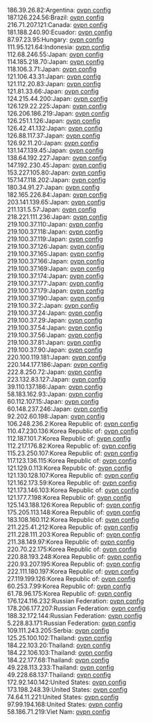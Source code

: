 186.39.26.82:Argentina: [ovpn config](vpn/186_39_26_82.ovpn)  
187.126.224.56:Brazil: [ovpn config](vpn/187_126_224_56.ovpn)  
216.71.207.121:Canada: [ovpn config](vpn/216_71_207_121.ovpn)  
181.188.240.90:Ecuador: [ovpn config](vpn/181_188_240_90.ovpn)  
87.97.23.95:Hungary: [ovpn config](vpn/87_97_23_95.ovpn)  
111.95.121.64:Indonesia: [ovpn config](vpn/111_95_121_64.ovpn)  
112.68.246.55:Japan: [ovpn config](vpn/112_68_246_55.ovpn)  
114.185.218.70:Japan: [ovpn config](vpn/114_185_218_70.ovpn)  
118.106.3.71:Japan: [ovpn config](vpn/118_106_3_71.ovpn)  
121.106.43.31:Japan: [ovpn config](vpn/121_106_43_31.ovpn)  
121.112.20.83:Japan: [ovpn config](vpn/121_112_20_83.ovpn)  
121.81.33.66:Japan: [ovpn config](vpn/121_81_33_66.ovpn)  
124.215.44.200:Japan: [ovpn config](vpn/124_215_44_200.ovpn)  
126.129.22.225:Japan: [ovpn config](vpn/126_129_22_225.ovpn)  
126.206.186.219:Japan: [ovpn config](vpn/126_206_186_219.ovpn)  
126.251.1.126:Japan: [ovpn config](vpn/126_251_1_126.ovpn)  
126.42.41.132:Japan: [ovpn config](vpn/126_42_41_132.ovpn)  
126.88.117.37:Japan: [ovpn config](vpn/126_88_117_37.ovpn)  
126.92.11.20:Japan: [ovpn config](vpn/126_92_11_20.ovpn)  
131.147.139.45:Japan: [ovpn config](vpn/131_147_139_45.ovpn)  
138.64.192.227:Japan: [ovpn config](vpn/138_64_192_227.ovpn)  
147.192.230.45:Japan: [ovpn config](vpn/147_192_230_45.ovpn)  
153.227.105.80:Japan: [ovpn config](vpn/153_227_105_80.ovpn)  
157.147.118.202:Japan: [ovpn config](vpn/157_147_118_202.ovpn)  
180.34.91.27:Japan: [ovpn config](vpn/180_34_91_27.ovpn)  
182.165.226.84:Japan: [ovpn config](vpn/182_165_226_84.ovpn)  
203.141.139.65:Japan: [ovpn config](vpn/203_141_139_65.ovpn)  
211.131.5.57:Japan: [ovpn config](vpn/211_131_5_57.ovpn)  
218.221.111.236:Japan: [ovpn config](vpn/218_221_111_236.ovpn)  
219.100.37.110:Japan: [ovpn config](vpn/219_100_37_110.ovpn)  
219.100.37.118:Japan: [ovpn config](vpn/219_100_37_118.ovpn)  
219.100.37.119:Japan: [ovpn config](vpn/219_100_37_119.ovpn)  
219.100.37.126:Japan: [ovpn config](vpn/219_100_37_126.ovpn)  
219.100.37.165:Japan: [ovpn config](vpn/219_100_37_165.ovpn)  
219.100.37.166:Japan: [ovpn config](vpn/219_100_37_166.ovpn)  
219.100.37.169:Japan: [ovpn config](vpn/219_100_37_169.ovpn)  
219.100.37.174:Japan: [ovpn config](vpn/219_100_37_174.ovpn)  
219.100.37.177:Japan: [ovpn config](vpn/219_100_37_177.ovpn)  
219.100.37.179:Japan: [ovpn config](vpn/219_100_37_179.ovpn)  
219.100.37.190:Japan: [ovpn config](vpn/219_100_37_190.ovpn)  
219.100.37.2:Japan: [ovpn config](vpn/219_100_37_2.ovpn)  
219.100.37.24:Japan: [ovpn config](vpn/219_100_37_24.ovpn)  
219.100.37.29:Japan: [ovpn config](vpn/219_100_37_29.ovpn)  
219.100.37.54:Japan: [ovpn config](vpn/219_100_37_54.ovpn)  
219.100.37.56:Japan: [ovpn config](vpn/219_100_37_56.ovpn)  
219.100.37.81:Japan: [ovpn config](vpn/219_100_37_81.ovpn)  
219.100.37.90:Japan: [ovpn config](vpn/219_100_37_90.ovpn)  
220.100.119.181:Japan: [ovpn config](vpn/220_100_119_181.ovpn)  
220.144.177.186:Japan: [ovpn config](vpn/220_144_177_186.ovpn)  
222.8.250.72:Japan: [ovpn config](vpn/222_8_250_72.ovpn)  
223.132.83.127:Japan: [ovpn config](vpn/223_132_83_127.ovpn)  
39.110.137.186:Japan: [ovpn config](vpn/39_110_137_186.ovpn)  
58.183.162.93:Japan: [ovpn config](vpn/58_183_162_93.ovpn)  
60.112.107.15:Japan: [ovpn config](vpn/60_112_107_15.ovpn)  
60.148.237.246:Japan: [ovpn config](vpn/60_148_237_246.ovpn)  
92.202.60.198:Japan: [ovpn config](vpn/92_202_60_198.ovpn)  
106.248.236.2:Korea Republic of: [ovpn config](vpn/106_248_236_2.ovpn)  
110.47.230.136:Korea Republic of: [ovpn config](vpn/110_47_230_136.ovpn)  
112.187.101.7:Korea Republic of: [ovpn config](vpn/112_187_101_7.ovpn)  
112.217.176.82:Korea Republic of: [ovpn config](vpn/112_217_176_82.ovpn)  
115.23.250.107:Korea Republic of: [ovpn config](vpn/115_23_250_107.ovpn)  
117.123.136.115:Korea Republic of: [ovpn config](vpn/117_123_136_115.ovpn)  
121.129.0.113:Korea Republic of: [ovpn config](vpn/121_129_0_113.ovpn)  
121.130.128.107:Korea Republic of: [ovpn config](vpn/121_130_128_107.ovpn)  
121.162.173.59:Korea Republic of: [ovpn config](vpn/121_162_173_59.ovpn)  
121.173.146.103:Korea Republic of: [ovpn config](vpn/121_173_146_103.ovpn)  
121.177.7.198:Korea Republic of: [ovpn config](vpn/121_177_7_198.ovpn)  
125.143.188.126:Korea Republic of: [ovpn config](vpn/125_143_188_126.ovpn)  
175.205.113.148:Korea Republic of: [ovpn config](vpn/175_205_113_148.ovpn)  
183.108.160.112:Korea Republic of: [ovpn config](vpn/183_108_160_112.ovpn)  
211.225.41.212:Korea Republic of: [ovpn config](vpn/211_225_41_212.ovpn)  
211.228.111.203:Korea Republic of: [ovpn config](vpn/211_228_111_203.ovpn)  
211.38.149.97:Korea Republic of: [ovpn config](vpn/211_38_149_97.ovpn)  
220.70.22.175:Korea Republic of: [ovpn config](vpn/220_70_22_175.ovpn)  
220.88.193.248:Korea Republic of: [ovpn config](vpn/220_88_193_248.ovpn)  
220.93.207.195:Korea Republic of: [ovpn config](vpn/220_93_207_195.ovpn)  
222.111.180.197:Korea Republic of: [ovpn config](vpn/222_111_180_197.ovpn)  
27.119.199.126:Korea Republic of: [ovpn config](vpn/27_119_199_126.ovpn)  
60.253.7.99:Korea Republic of: [ovpn config](vpn/60_253_7_99.ovpn)  
61.78.96.175:Korea Republic of: [ovpn config](vpn/61_78_96_175.ovpn)  
176.124.116.232:Russian Federation: [ovpn config](vpn/176_124_116_232.ovpn)  
178.206.177.207:Russian Federation: [ovpn config](vpn/178_206_177_207.ovpn)  
188.32.172.144:Russian Federation: [ovpn config](vpn/188_32_172_144.ovpn)  
5.228.83.171:Russian Federation: [ovpn config](vpn/5_228_83_171.ovpn)  
109.111.243.205:Serbia: [ovpn config](vpn/109_111_243_205.ovpn)  
125.25.100.102:Thailand: [ovpn config](vpn/125_25_100_102.ovpn)  
184.22.103.20:Thailand: [ovpn config](vpn/184_22_103_20.ovpn)  
184.22.106.103:Thailand: [ovpn config](vpn/184_22_106_103.ovpn)  
184.22.177.68:Thailand: [ovpn config](vpn/184_22_177_68.ovpn)  
49.228.113.233:Thailand: [ovpn config](vpn/49_228_113_233.ovpn)  
49.228.68.137:Thailand: [ovpn config](vpn/49_228_68_137.ovpn)  
172.92.140.142:United States: [ovpn config](vpn/172_92_140_142.ovpn)  
173.198.248.39:United States: [ovpn config](vpn/173_198_248_39.ovpn)  
74.64.11.221:United States: [ovpn config](vpn/74_64_11_221.ovpn)  
97.99.194.168:United States: [ovpn config](vpn/97_99_194_168.ovpn)  
58.186.71.219:Viet Nam: [ovpn config](vpn/58_186_71_219.ovpn)  
